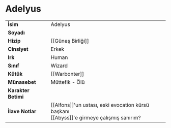 # Adelyus   
|  |  |  
|---|---|  
| **İsim** | Adelyus|  
| **Soyadı** | |  
| **Hizip** | [[Güneş Birliği]]|  
| **Cinsiyet** | Erkek|  
| **Irk** | Human|  
| **Sınıf** | Wizard|  
| **Kütük** | [[Warbonter]]|  
| **Münasebet** | Müttefik - Ölü|  
| **Karakter Betimi** | |  
| **İlave Notlar** | [[Alfons]]'un ustası, eski evocation kürsü başkanı<br>[[Abyss]]'e girmeye çalışmış sanırım?|  
